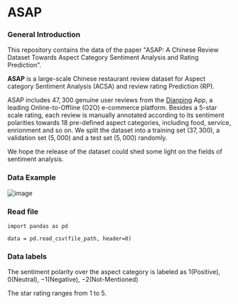 # ASAP
### General Introduction

This repository contains the data of the paper "ASAP: A Chinese Review Dataset Towards Aspect Category Sentiment Analysis and Rating Prediction".

**ASAP** is a large-scale Chinese restaurant review dataset for Aspect category Sentiment Analysis (ACSA) and review rating Prediction (RP).

ASAP includes $47, 300$ genuine user reviews from the [Dianping](https://www.dianping.com/) App, a leading Online-to-Offline (O2O) e-commerce platform. Besides a $5$-star scale rating, each review is manually annotated according to its sentiment polarities towards $18$ pre-defined aspect categories, including food, service, enrionment and so on. We split the dataset into a training set ($37,300$), a validation set ($5,000$) and a test set ($5,000$) randomly.  

We hope the release of the dataset could shed some light on the fields of sentiment analysis.

### Data Example

![image](https://github.com/Meituan-Dianping/asap/blob/master/example_review.png)

### Read file

  ```
  import pandas as pd
  
  data = pd.read_csv(file_path, header=0)
  ```
### Data labels

The sentiment polarity over the aspect category is labeled as 1(Positive), 0(Neutral), −1(Negative), −2(Not-Mentioned)

The star rating ranges from 1 to 5.
